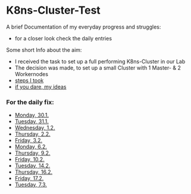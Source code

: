 # K8ns-Cluster-Test
A brief Documentation of my everyday progress and struggles:
- for a closer look check the daily entries

Some short Info about the aim:
- I received the task to set up a full performing K8ns-Cluster in our Lab
- The decision was made, to set up a small Cluster with 1 Master- & 2 Workernodes
- [steps I took](Single%20Steps%20and%20Ideas/The%20Steps.md)
- [if you dare, my ideas](Single%20Steps%20and%20Ideas/Idea%20Collection.md)

### For the daily fix:
- [Monday, 30.1.](/Monday%2C%2030.1.23.md) 
- [Tuesday, 31.1.](/Tuesday%2C%2031.1.23.md)
- [Wednesday, 1.2.](/Wednesday%2C%201.2.23.md)
- [Thursday, 2.2.](/Thursday%2C%202.2.23.md)
- [Friday, 3.2.](/Friday%2C%203.3.23.md)
- [Monday, 6.2.](/Monday%2C%206.2.23.md)
- [Thursday, 9.2.](/Thursday%2C%209.2.23.md)
- [Friday, 10.2.](/Friday%2C%2010.2.23.md)
- [Tuesday, 14.2.](/Tuesday%2C%2014.2.23.md)
- [Thursday, 16.2.](/Thursday%2C%2016.2.23.md)
- [Friday, 17.2.](/Friday%2C%2017.2.23.md)
- [Tuesday, 7.3.](/Tuesday%2C%207.3.23.md)